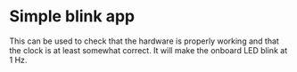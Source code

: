 # Simple blink app

This can be used to check that the hardware is properly working and that the clock is at least somewhat correct.
It will make the onboard LED blink at 1 Hz.
